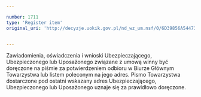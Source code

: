 ```yaml
---

number: 1711
type: 'Register item'
original_uri: 'http://decyzje.uokik.gov.pl/nd_wz_um.nsf/0/6D39856A54473C28C125765F0039C4FF?OpenDocument'


---
```


Zawiadomienia, oświadczenia i wnioski Ubezpieczającego, Ubezpieczonego lub Uposażonego związane z umową winny być doręczone na piśmie za potwierdzeniem odbioru w Biurze Głównym Towarzystwa lub listem poleconym na jego adres. Pismo Towarzystwa dostarczone pod ostatni wskazany adres Ubezpieczającego, Ubezpieczonego lub Uposażonego uznaje się za prawidłowo doręczone.
